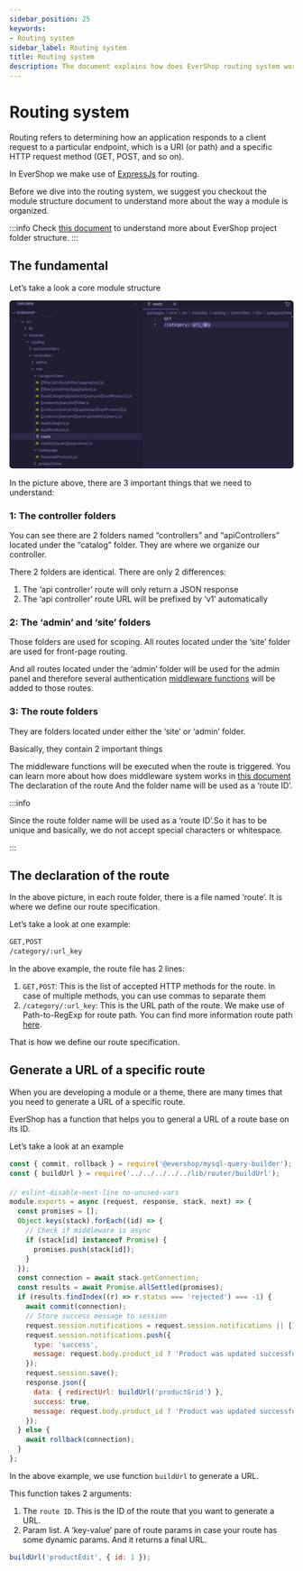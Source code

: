 ```yaml
---
sidebar_position: 25
keywords:
- Routing system
sidebar_label: Routing system
title: Routing system
description: The document explains how does EverShop routing system work, how to define a route and generate a URL base on route ID.
---
```


# Routing system

Routing refers to determining how an application responds to a client request to a particular endpoint, which is a URI (or path) and a specific HTTP request method (GET, POST, and so on).

In EverShop we make use of [ExpressJs](https://expressjs.com/) for routing.

Before we dive into the routing system, we suggest you checkout the module structure document to understand more about the way a module is organized.

:::info
Check [this document](/docs/development/knowledge-base/project-folder-structure) to understand more about EverShop project folder structure.
:::

## The fundamental

Let’s take a look a core module structure

![EverShop Catalog Module](./img/evershop-routing-system.jpg "Evershop Catalog Module")

In the picture above, there are 3 important things that we need to understand:

### 1: The controller folders

You can see there are 2 folders named “controllers” and “apiControllers” located under the “catalog” folder. They are where we organize our controller.

There 2 folders are identical. There are only 2 differences:

1. The ‘api controller’ route will only return a JSON response
2. The ‘api controller’ route URL will be prefixed by ‘v1’ automatically

### 2: The ‘admin’ and ‘site’ folders

Those folders are used for scoping. All routes located under the ‘site’ folder are used for front-page routing.

And all routes located under the ‘admin’ folder will be used for the admin panel and therefore several authentication [middleware functions](/docs/development/knowledge-base/middleware) will be added to those routes.

### 3: The route folders

They are folders located under either the ‘site’ or ‘admin’ folder.

Basically, they contain 2 important things

The middleware functions will be executed when the route is triggered. You can learn more about how does middleware system works in [this document](/docs/development/knowledge-base/middleware)
The declaration of the route
And the folder name will be used as a ‘route ID’.

:::info

Since the route folder name will be used as a ‘route ID’.So it has to be unique and basically, we do not accept special characters or whitespace.

:::


## The declaration of the route

In the above picture, in each route folder, there is a file named ‘route’. It is where we define our route specification.

Let’s take a look at one example:

```bash
GET,POST
/category/:url_key
```

In the above example, the route file has 2 lines:

1. `GET,POST`: This is the list of accepted HTTP methods for the route. In case of multiple methods, you can use commas to separate them
2. `/category/:url_key`: This is the URL path of the route. We make use of Path-to-RegExp for route path. You can find more information route path [here](https://www.npmjs.com/package/path-to-regexp).

That is how we define our route specification.

## Generate a URL of a specific route

When you are developing a module or a theme, there are many times that you need to generate a URL of a specific route.

EverShop has a function that helps you to general a URL of a route base on its ID.

Let’s take a look at an example

```js
const { commit, rollback } = require('@evershop/mysql-query-builder');
const { buildUrl } = require('../../../../../lib/router/buildUrl');

// eslint-disable-next-line no-unused-vars
module.exports = async (request, response, stack, next) => {
  const promises = [];
  Object.keys(stack).forEach((id) => {
    // Check if middleware is async
    if (stack[id] instanceof Promise) {
      promises.push(stack[id]);
    }
  });
  const connection = await stack.getConnection;
  const results = await Promise.allSettled(promises);
  if (results.findIndex((r) => r.status === 'rejected') === -1) {
    await commit(connection);
    // Store success message to session
    request.session.notifications = request.session.notifications || [];
    request.session.notifications.push({
      type: 'success',
      message: request.body.product_id ? 'Product was updated successfully' : 'Product was created successfully'
    });
    request.session.save();
    response.json({
      data: { redirectUrl: buildUrl('productGrid') },
      success: true,
      message: request.body.product_id ? 'Product was updated successfully' : 'Product was created successfully'
    });
  } else {
    await rollback(connection);
  }
};
```

In the above example, we use function `buildUrl` to generate a URL.

This function takes 2 arguments:

1. The `route ID`. This is the ID of the route that you want to generate a URL.
2. Param list. A ‘key-value’ pare of route params in case your route has some dynamic params.
And it returns a final URL.

```js
buildUrl('productEdit', { id: 1 });
```